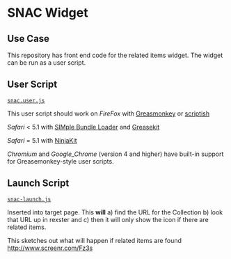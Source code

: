 # SNAC Widget

## Use Case
This repository has front end code for the related items widget.  The widget can be run as a user script.

## User Script

[`snac.user.js`](https://raw.github.com/tingletech/snac-related-widget/master/snac.user.js)

This user script should work on 
_FireFox_ with [Greasmonkey](http://www.greasespot.net/) or [scriptish](http://scriptish.org/)

_Safari_ < 5.1 with [SIMple Bundle Loader](http://www.culater.net/software/SIMBL/SIMBL.php) 
and [Greasekit](http://8-p.info/greasekit/)

_Safari_ = 5.1 with [NinjaKit](http://d.hatena.ne.jp/os0x/20100612/1276330696)

_Chromium_ and _Google_Chrome_ (version 4 and higher) have built-in support for Greasemonkey-style user scripts.

## Launch Script

[`snac-launch.js`](https://github.com/tingletech/snac-related-widget/blob/master/snac-launch.js)

Inserted into target page.  This **will** a) find the URL for the Collection b) look that URL up in rexster and c) then it will only show the icon if there are related items.

This sketches out what will happen if related items are found http://www.screenr.com/Fz3s
